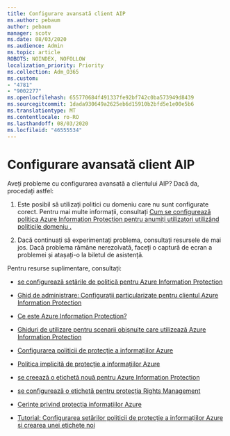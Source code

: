 ```yaml
---
title: Configurare avansată client AIP
ms.author: pebaum
author: pebaum
manager: scotv
ms.date: 08/03/2020
ms.audience: Admin
ms.topic: article
ROBOTS: NOINDEX, NOFOLLOW
localization_priority: Priority
ms.collection: Adm_O365
ms.custom:
- "4781"
- "9002277"
ms.openlocfilehash: 655770684f491337fe92bf742c0ba573949d8439
ms.sourcegitcommit: 1dada930649a2625eb6d15910b2bfd5e1e00e5b6
ms.translationtype: MT
ms.contentlocale: ro-RO
ms.lasthandoff: 08/03/2020
ms.locfileid: "46555534"
---
```

# <a name="aip-client-advanced-configuration"></a>Configurare avansată client AIP

Aveți probleme cu configurarea avansată a clientului AIP? Dacă da, procedați astfel:

1. Este posibil să utilizați politici cu domeniu care nu sunt configurate corect. Pentru mai multe informații, consultați [Cum se configurează politica Azure Information Protection pentru anumiți utilizatori utilizând politicile domeniu .](https://docs.microsoft.com/azure/information-protection/configure-policy-scope)

2. Dacă continuați să experimentați problema, consultați resursele de mai jos. Dacă problema rămâne nerezolvată, faceți o captură de ecran a problemei și atașați-o la biletul de asistență.

Pentru resurse suplimentare, consultați:

- [se configurează setările de politică pentru Azure Information Protection](https://docs.microsoft.com/azure/information-protection/configure-policy-settings)  
    
- [Ghid de administrare: Configurații particularizate pentru clientul Azure Information Protection](https://docs.microsoft.com/azure/information-protection/rms-client/client-admin-guide-customizations)  
    
- [Ce este Azure Information Protection?](https://docs.microsoft.com/azure/information-protection/what-is-information-protection)  
    
- [Ghiduri de utilizare pentru scenarii obișnuite care utilizează Azure Information Protection](https://docs.microsoft.com/azure/information-protection/how-to-guides)  
    
- [Configurarea politicii de protecție a informațiilor Azure](https://docs.microsoft.com/azure/information-protection/deploy-use/configure-policy)  
    
- [Politica implicită de protecție a informațiilor Azure](https://docs.microsoft.com/azure/information-protection/deploy-use/configure-policy-default)  
    
- [se creează o etichetă nouă pentru Azure Information Protection](https://docs.microsoft.com/azure/information-protection/deploy-use/configure-policy-new-label)  
    
- [se configurează o etichetă pentru protecția Rights Management](https://docs.microsoft.com/azure/information-protection/deploy-use/configure-policy-protection)  
    
- [Cerințe privind protecția informațiilor Azure](https://docs.microsoft.com/azure/information-protection/get-started/requirements)

- [Tutorial: Configurarea setărilor politicii de protecție a informațiilor Azure și crearea unei etichete noi](https://docs.microsoft.com/azure/information-protection/get-started/infoprotect-quick-start-tutorial)
